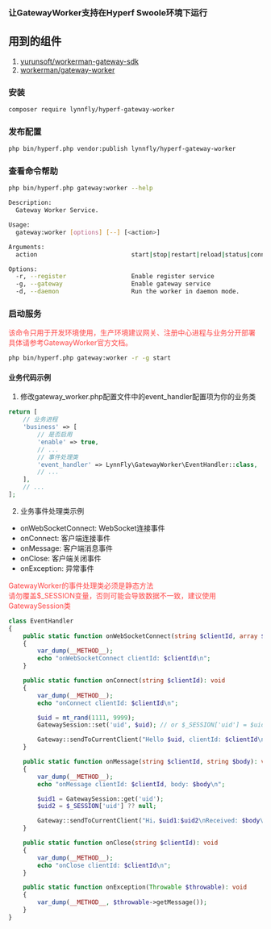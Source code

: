 [//]: # (用到的组件)

### 让GatewayWorker支持在Hyperf Swoole环境下运行

## 用到的组件

1. [yurunsoft/workerman-gateway-sdk](https://github.com/Yurunsoft/workerman-gateway-sdk)
2. [workerman/gateway-worker](https://github.com/walkor/GatewayWorker)

### 安装

```bash
composer require lynnfly/hyperf-gateway-worker
```

### 发布配置

```bash
php bin/hyperf.php vendor:publish lynnfly/hyperf-gateway-worker
```

### 查看命令帮助

```bash
php bin/hyperf.php gateway:worker --help

Description:
  Gateway Worker Service.

Usage:
  gateway:worker [options] [--] [<action>]

Arguments:
  action                          start|stop|restart|reload|status|connections [default: "start"]

Options:
  -r, --register                  Enable register service
  -g, --gateway                   Enable gateway service
  -d, --daemon                    Run the worker in daemon mode.
```

### 启动服务

<div style="color:#ff4545">
该命令只用于开发环境使用，生产环境建议网关、注册中心进程与业务分开部署
</div>
<div style="color:#ff4545">
具体请参考GatewayWorker官方文档。
</div>

```bash
php bin/hyperf.php gateway:worker -r -g start
```

#### 业务代码示例

1. 修改gateway_worker.php配置文件中的event_handler配置项为你的业务类

```php
return [
    // 业务进程
    'business' => [
        // 是否启用
        'enable' => true,
        // ...
        // 事件处理类
        'event_handler' => LynnFly\GatewayWorker\EventHandler::class,
        // ...
    ],
    // ...
];
```

2. 业务事件处理类示例

- onWebSocketConnect: WebSocket连接事件
- onConnect: 客户端连接事件
- onMessage: 客户端消息事件
- onClose: 客户端关闭事件
- onException: 异常事件

<div style="color:#ff4545">
GatewayWorker的事件处理类必须是静态方法
</div>
<div style="color:#ff4545">
请勿覆盖$_SESSION变量，否则可能会导致数据不一致，建议使用GatewaySession类
</div>

```php
class EventHandler
{
    public static function onWebSocketConnect(string $clientId, array $body): void
    {
        var_dump(__METHOD__);
        echo "onWebSocketConnect clientId: $clientId\n";
    }

    public static function onConnect(string $clientId): void
    {
        var_dump(__METHOD__);
        echo "onConnect clientId: $clientId\n";

        $uid = mt_rand(1111, 9999);
        GatewaySession::set('uid', $uid); // or $_SESSION['uid'] = $uid;

        Gateway::sendToCurrentClient("Hello $uid, clientId: $clientId\n");
    }

    public static function onMessage(string $clientId, string $body): void
    {
        var_dump(__METHOD__);
        echo "onMessage clientId: $clientId, body: $body\n";

        $uid1 = GatewaySession::get('uid');
        $uid2 = $_SESSION['uid'] ?? null;

        Gateway::sendToCurrentClient("Hi，$uid1:$uid2\nReceived: $body\n");
    }

    public static function onClose(string $clientId): void
    {
        var_dump(__METHOD__);
        echo "onClose clientId: $clientId\n";
    }

    public static function onException(Throwable $throwable): void
    {
        var_dump(__METHOD__, $throwable->getMessage());
    }
}
```
